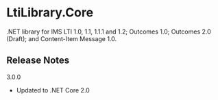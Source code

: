 LtiLibrary.Core
===============

.NET library for IMS LTI 1.0, 1.1, 1.1.1 and 1.2; Outcomes 1.0; Outcomes 2.0 (Draft); and Content-Item Message 1.0.

## Release Notes

3.0.0
- Updated to .NET Core 2.0